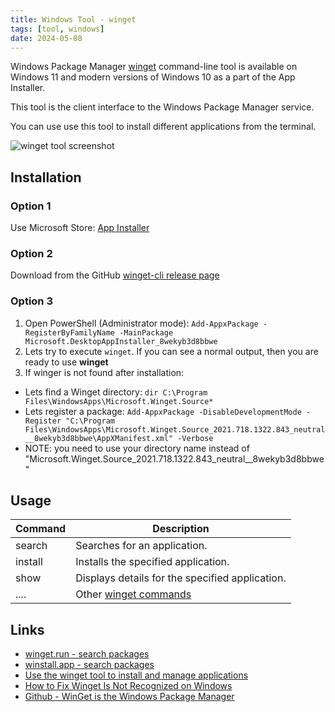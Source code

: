 ```yaml
---
title: Windows Tool - winget
tags: [tool, windows]
date: 2024-05-08
---
```


Windows Package Manager [winget](https://learn.microsoft.com/en-us/windows/package-manager/winget/) command-line tool is 
available on Windows 11 and modern versions of Windows 10 as a part of the App Installer.

<!--more-->

This tool is the client interface to the Windows Package Manager service.

You can use use this tool to install different applications from the terminal.

![winget tool screenshot](../files/winget-preview-001.png)

## Installation

### Option 1

Use Microsoft Store: [App Installer](https://apps.microsoft.com/detail/9nblggh4nns1?rtc=1&hl=en-us&gl=US)

### Option 2

Download from the GitHub [winget-cli release page](https://github.com/microsoft/winget-cli/releases)

### Option 3

1. Open PowerShell (Administrator mode): ```Add-AppxPackage -RegisterByFamilyName -MainPackage Microsoft.DesktopAppInstaller_8wekyb3d8bbwe```
2. Lets try to execute ```winget```. If you can see a normal output, then you are ready to use **winget**
3. If winger is not found after installation:
  - Lets find a Winget directory: ```dir C:\Program Files\WindowsApps\Microsoft.Winget.Source*```
  - Lets register a package: ```Add-AppxPackage -DisableDevelopmentMode -Register "C:\Program Files\WindowsApps\Microsoft.Winget.Source_2021.718.1322.843_neutral__8wekyb3d8bbwe\AppXManifest.xml" -Verbose```
  - NOTE: you need to use your directory name instead of "Microsoft.Winget.Source_2021.718.1322.843_neutral__8wekyb3d8bbwe"

## Usage

| Command | Description |
| ------- | ----------- |
| search  | Searches for an application. |
| install | Installs the specified application. |
| show    | Displays details for the specified application. |
| ....    | Other [winget commands](https://learn.microsoft.com/en-us/windows/package-manager/winget/#commands) |

## Links

* [winget.run - search packages](https://winget.run/)
* [winstall.app - search packages](https://winstall.app/apps)
* [Use the winget tool to install and manage applications](https://learn.microsoft.com/en-us/windows/package-manager/winget/)
* [How to Fix Winget Is Not Recognized on Windows](https://www.maketecheasier.com/fix-winget-not-recognized-windows/)
* [Github - WinGet is the Windows Package Manager](https://github.com/microsoft/winget-cli)
